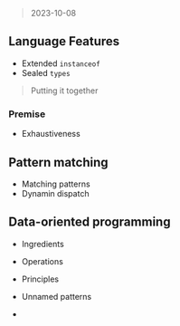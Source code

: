 
> 2023-10-08

## Language Features
- Extended `instanceof`
- Sealed `types`

> Putting it together

### Premise
- Exhaustiveness


## Pattern matching
- Matching patterns
- Dynamin dispatch

## Data-oriented programming
- Ingredients
- Operations
- Principles
- Unnamed patterns



- 
